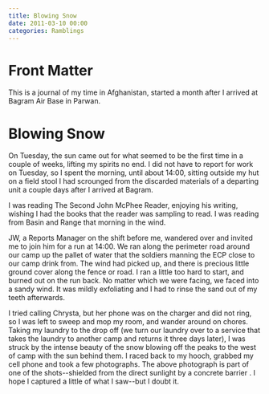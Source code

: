 ```yaml
---
title: Blowing Snow
date: 2011-03-10 00:00
categories: Ramblings
---
```

# Front Matter

This is a journal of my time in Afghanistan, started a month after I arrived at Bagram Air Base in Parwan.

# Blowing Snow

On Tuesday, the sun came out for what seemed to be the first time in a couple of weeks, lifting my spirits no end. I did not have to report for work on Tuesday, so I spent the morning, until about 14:00, sitting outside my hut on a field stool I had scrounged from the discarded materials of a departing unit a couple days after I arrived at Bagram.

I was reading The Second John McPhee Reader, enjoying his writing, wishing I had the books that the reader was sampling to read. I was reading from Basin and Range that morning in the wind.

JW, a Reports Manager on the shift before me, wandered over and invited me to join him for a run at 14:00. We ran along the perimeter road around our camp up the pallet of water that the soldiers manning the ECP close to our camp drink from. The wind had picked up, and there is precious little ground cover along the fence or road. I ran a little too hard to start, and burned out on the run back. No matter which we were facing, we faced into a sandy wind. It was mildly exfoliating and I had to rinse the sand out of my teeth afterwards.

I tried calling Chrysta, but her phone was on the charger and did not ring, so I was left to sweep and mop my room, and wander around on chores. Taking my laundry to the drop off (we turn our laundry over to a service that takes the laundry to another camp and returns it three days later), I was struck by the intense beauty of the snow blowing off the peaks to the west of camp with the sun behind them. I raced back to my hooch, grabbed my cell phone and took a few photographs. The above photograph is part of one of the shots--shielded from the direct sunlight by a concrete barrier . I hope I captured a little of what I saw--but I doubt it.
